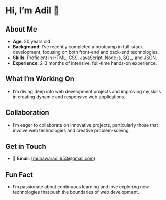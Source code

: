 # Hi, I’m Adil 👋

## About Me
- **Age**: 20 years old
- **Background**: I’ve recently completed a bootcamp in full-stack development, focusing on both front-end and back-end technologies.
- **Skills**: Proficient in HTML, CSS, JavaScript, Node.js, SQL, and JSON.
- **Experience**: 2-3 months of intensive, full-time hands-on experience.

## What I’m Working On
- I’m diving deep into web development projects and improving my skills in creating dynamic and responsive web applications.

## Collaboration
- I’m eager to collaborate on innovative projects, particularly those that involve web technologies and creative problem-solving.

## Get in Touch
- 📧 **Email**: [munawaradil653@gmail.com)

## Fun Fact
- I’m passionate about continuous learning and love exploring new technologies that push the boundaries of web development.

<!---
adxiam/adxiam is a ✨ special ✨ repository because its `README.md` (this file) appears on your GitHub profile.
You can click the Preview link to take a look at your changes.
--->
